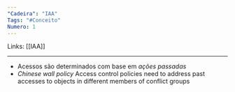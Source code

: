 ```yaml
---
"Cadeira": "IAA"
Tags: "#Conceito"
Numero: 1
---
```

Links: [[IAA]]
___ 
- Acessos são determinados com base em *ações passadas*
- *Chinese wall policy* Access control policies need to address past accesses to objects in different members of conflict groups